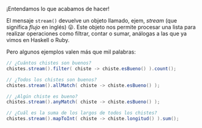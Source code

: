 ¡Entendamos lo que acabamos de hacer!

El mensaje `stream()` devuelve un objeto llamado, ejem, _stream_  (que significa _flujo_ en inglés) :stuck_out_tongue:. Este objeto nos permite procesar una lista para realizar operaciones como filtrar, contar o sumar, análogas a las que ya vimos en Haskell o Ruby.

Pero algunos ejemplos valen más que mil palabras:

```java
// ¿Cuántos chistes son buenos?
chistes.stream().filter( chiste -> chiste.esBueno() ).count();

// ¿Todos los chistes son buenos?
chistes.stream().allMatch( chiste -> chiste.esBueno() );

// ¿Algún chiste es bueno?
chistes.stream().anyMatch( chiste -> chiste.esBueno() );

// ¿Cuál es la suma de los largos de todos los chistes?
chistes.stream().mapToInt( chiste -> chiste.longitud() ).sum();
```

